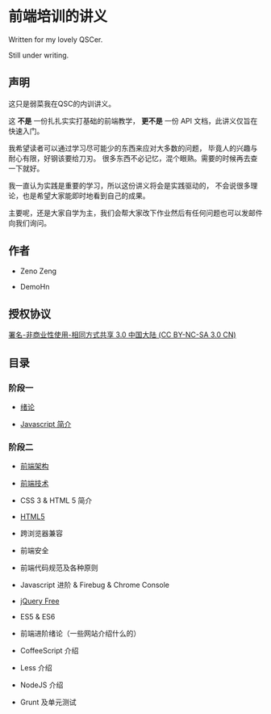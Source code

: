 # 前端培训的讲义

Written for my lovely QSCer.

Still under writing.

## 声明

这只是弱菜我在QSC的内训讲义。

这 __不是__ 一份扎扎实实打基础的前端教学， __更不是__ 一份 API 文档，此讲义仅旨在快速入门。

我希望读者可以通过学习尽可能少的东西来应对大多数的问题，
毕竟人的兴趣与耐心有限，好钢该要给刀刃。
很多东西不必记忆，混个眼熟。需要的时候再去查一下就好。

我一直认为实践是重要的学习，所以这份讲义将会是实践驱动的，
不会说很多理论，也是希望大家能即时地看到自己的成果。

主要呢，还是大家自学为主，我们会帮大家改下作业然后有任何问题也可以发邮件向我们询问。

## 作者

- Zeno Zeng

- DemoHn

## 授权协议

[署名-非商业性使用-相同方式共享 3.0 中国大陆 (CC BY-NC-SA 3.0 CN)](http://creativecommons.org/licenses/by-nc-sa/3.0/cn/)

## 目录

### 阶段一

- [绪论](绪论.md)

- [Javascript 简介](javascript-intro.md)

### 阶段二

- [前端架构](前端架构.md)

- [前端技术](前端技术.md)

- CSS 3 & HTML 5 简介

- [HTML5](HTML5.md)

- 跨浏览器兼容

- 前端安全

- 前端代码规范及各种原则

- Javascript 进阶 & Firebug & Chrome Console

- [jQuery Free](http://www.ruanyifeng.com/blog/2013/05/jquery-free.html)

- ES5 & ES6

- 前端进阶绪论（一些网站介绍什么的）

- CoffeeScript 介绍

- Less 介绍

- NodeJS 介绍

- Grunt 及单元测试

